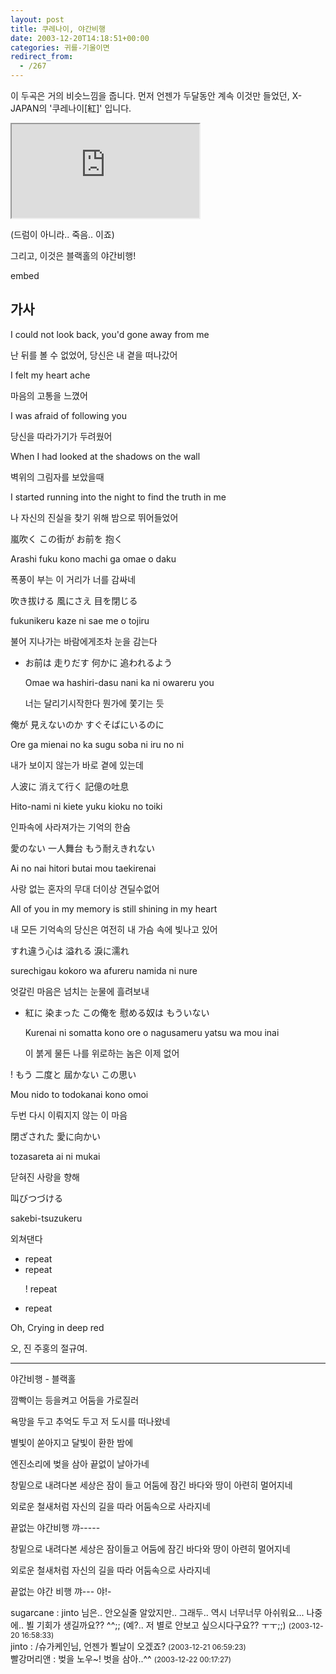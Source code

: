 ```yaml
---
layout: post
title: 쿠레나이, 야간비행
date: 2003-12-20T14:18:51+00:00
categories: 귀를-기울이면
redirect_from:
  - /267
---
```


이 두곡은 거의 비슷느낌을 줍니다. 먼저 언젠가 두달동안 계속 이것만 들었던, X-JAPAN의 '쿠레나이[紅]' 입니다.

<iframe src="https://www.youtube.com/embed/4-zXzhfP2YM" frame allowfullscreen="allowfullscreen"></iframe>

(드럼이 아니라.. 죽음.. 이죠)

그리고, 이것은 블랙홀의 야간비행!

embed

<h2>가사</h2>

I could not look back, you'd gone away from me

난 뒤를 볼 수 없었어, 당신은 내 곁을 떠나갔어

I felt my heart ache

마음의 고통을 느꼈어

I was afraid of following you

당신을 따라가기가 두려웠어

When I had looked at the shadows on the wall

벽위의 그림자를 보았을때

I started running into the night to find the truth in me

나 자신의 진실을 찾기 위해 밤으로 뛰어들었어

嵐吹く この街が お前を 抱く

Arashi fuku kono machi ga omae o daku

폭풍이 부는 이 거리가 너를 감싸네

吹き拔ける 風にさえ 目を閉じる

fukunikeru kaze ni sae me o tojiru

불어 지나가는 바람에게조차 눈을 감는다

<ul>

<li>お前は 走りだす 何かに 追われるよう

Omae wa hashiri-dasu nani ka ni owareru you

너는 달리기시작한다 뭔가에 쫓기는 듯</li>

</ul>

俺が 見えないのか すぐそばにいるのに

Ore ga mienai no ka sugu soba ni iru no ni

내가 보이지 않는가 바로 곁에 있는데

人波に 消えて行く 記億の吐息

Hito-nami ni kiete yuku kioku no toiki

인파속에 사라져가는 기억의 한숨

愛のない 一人舞台 もう耐えきれない

Ai no nai hitori butai mou taekirenai

사랑 없는 혼자의 무대 더이상 견딜수없어

All of you in my memory is still shining in my heart

내 모든 기억속의 당신은 여전히 내 가슴 속에 빛나고 있어

すれ違う心は 溢れる 淚に濡れ

surechigau kokoro wa afureru namida ni nure

엇갈린 마음은 넘치는 눈물에 흘려보내

<ul>

<li>紅に 染まった この俺を 慰める奴は もういない

Kurenai ni somatta kono ore o nagusameru yatsu wa mou inai

이 붉게 물든 나를 위로하는 놈은 이제 없어</li>

</ul>

! もう 二度と 屆かない この思い

Mou nido to todokanai kono omoi

두번 다시 이뤄지지 않는 이 마음

閉ざされた 愛に向かい

tozasareta ai ni mukai

닫혀진 사랑을 향해

叫びつづける

sakebi-tsuzukeru

외쳐댄다

<ul>

<li>repeat</li>

<li>repeat

! repeat</li>

<li>repeat</li>

</ul>

Oh, Crying in deep red

오, 진 주홍의 절규여.

<hr />

야간비행 - 블랙홀

깜빡이는 등을켜고 어둠을 가로질러

욕망을 두고 추억도 두고 저 도시를 떠나왔네

별빛이 쏟아지고 달빛이 환한 밤에

엔진소리에 벚을 삼아 끝없이 날아가네

창밑으로 내려다본 세상은 잠이 들고 어둠에 잠긴 바다와 땅이 아련히 멀어지네

외로운 철새처럼 자신의 길을 따라 어둠속으로 사라지네

끝없는 야간비행 꺄-----

창밑으로 내려다본 세상은 잠이들고 어둠에 잠긴 바다와 땅이 아련히 멀어지네

외로운 철새처럼 자신의 길을 따라 어둠속으로 사라지네

끝없는 야간 비행 꺄--- 야!-
<div id=comments>
<div class=comment>
<!--- cmt:564 --->
<!--- mail: --->
<!--- parent:0 --->
sugarcane : 
jinto 님은.. 
안오실줄 알았지만.. 
그래두.. 역시 너무너무 아쉬워요...
나중에.. 뵐 기회가 생길까요?? ^^;;
(예?.. 저 별로 안보고 싶으시다구요?? ㅜㅜ;;)
 <small>(2003-12-20 16:58:33)</small>
</div>
<div class=comment>
<!--- cmt:565 --->
<!--- mail: --->
<!--- parent:0 --->
jinto : 
/슈가케인님, 언젠가 뵐날이 오겠죠?
 <small>(2003-12-21 06:59:23)</small>
</div>
<div class=comment>
<!--- cmt:566 --->
<!--- mail: --->
<!--- parent:0 --->
빨강머리앤 : 
벚을 노우~!
벗을 삼아..^^
 <small>(2003-12-22 00:17:27)</small>
</div>
</div>
